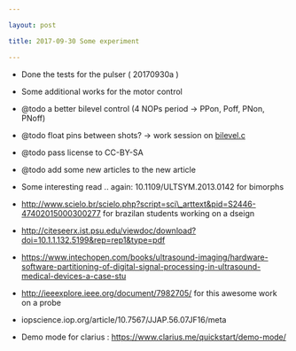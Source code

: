 ```yaml
---

layout: post

title: 2017-09-30 Some experiment

---
```



-   Done the tests for the pulser ( 20170930a )
-   Some additional works for the motor control
-   @todo a better bilevel control (4 NOPs period -&gt; PPon, Poff,
    PNon, PNoff)
-   @todo float pins between shots? -&gt; work session on
    [bilevel.c](/tobo/alt.tobo/test/bilevel.c)
-   @todo pass license to CC-BY-SA

-   @todo add some new articles to the new article

-   Some interesting read .. again: 10.1109/ULTSYM.2013.0142 for
    bimorphs
-   http://www.scielo.br/scielo.php?script=sci\_arttext&pid=S2446-47402015000300277
    for brazilan students working on a dseign
-   http://citeseerx.ist.psu.edu/viewdoc/download?doi=10.1.1.132.5199&rep=rep1&type=pdf
-   https://www.intechopen.com/books/ultrasound-imaging/hardware-software-partitioning-of-digital-signal-processing-in-ultrasound-medical-devices-a-case-stu
-   http://ieeexplore.ieee.org/document/7982705/ for this awesome work
    on a probe
-   iopscience.iop.org/article/10.7567/JJAP.56.07JF16/meta

-   Demo mode for clarius : https://www.clarius.me/quickstart/demo-mode/

